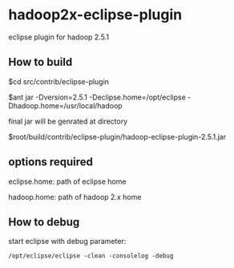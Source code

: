 hadoop2x-eclipse-plugin
=======================

eclipse plugin for hadoop 2.5.1
 

How to build
----------------------------------------

  $cd src/contrib/eclipse-plugin 

  $ant jar -Dversion=2.5.1 -Declipse.home=/opt/eclipse -Dhadoop.home=/usr/local/hadoop

final jar will be genrated at directory 

  $root/build/contrib/eclipse-plugin/hadoop-eclipse-plugin-2.5.1.jar

options required
--------------------------------------
  eclipse.home: path of eclipse home 

  hadoop.home: path of hadoop 2.x home
 

How to debug
--------------------------------------
  start eclipse with debug parameter:  

    /opt/eclipse/eclipse -clean -consolelog -debug

